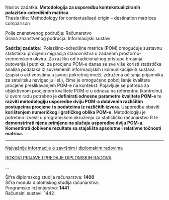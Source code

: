 Naslov zadatka:	**Metodologija za usporedbu kontekstualiziranih polazišno-odredišnih matrica**  
Thesis title:	Methodology for contextualised origin – destination matrices comparison

Polje znanstvenog područja: Računarstvo  
Grana znanstvenog područja: Informacijski sustavi

**Sadržaj zadatka**:  Polazišno-odredišna matrica (POM) omogućuje sustavnu statističku procjenu migracija stanovništva u zadanom prostorno-vremenskom okviru. Za razliku od tradicionalnog pristupa brojanja putovanja i putnika, za procjenu POM-e danas se sve više koristi statistička analiza podataka iz suvremenih informacijskih i komunikacijskih sustava (zapisi o aktivnostima u javnoj pokretnoj mreži, združena očitanja prijamnika za satelitsku navigaciju i sl.), čime je omogućeno poboljšanje kvalitete procjene preslikavanjem POM-e na kontekst. Pojavljuje se potreba za objektivnom procjenom kvalitete POM-e u odnosu na referentnu (kontrolnu). U ovom radu potrebno je **definirati odnosne parametre kvalitete POM-e** te **razviti metodologiju usporedbe dviju POM-a dobivenih različitim postupcima procjene i s podatcima iz različitih izvora**. Usporedbu obaviti **korištenjem numeričkog i grafičkog oblika POM-e**. Metodologiju je potrebno izvesti u programskom okruženju za statističko računarstvo R te **demonstrirati njenu primjenu na slučaju usporedbe dviju POM-a**. **Komentirati dobivene rezultate sa stajališta apsolutne i relativne točnosti matrica.**

___

[Najvažnije informacije o završnim i diplomskim radovima](http://nastavno.mjoler.info/dipl)

[ROKOVI PRIJAVE I PREDAJE DIPLOMSKIH RADOVA ](http://www.riteh.uniri.hr/media/filer_public/69/f2/69f2b116-0933-46c6-87e6-319d85a1eecb/rokovi_za_predaju_zavrsnih_radova_2018-19_dsvra.pdf)

...



Šifra diplomskog studija računarstva: **1400**  
Šifra modula diplomskog studija računarstva:  
Programsko inženjerstvo: **1441**  
Računalni sustavi: 1442
